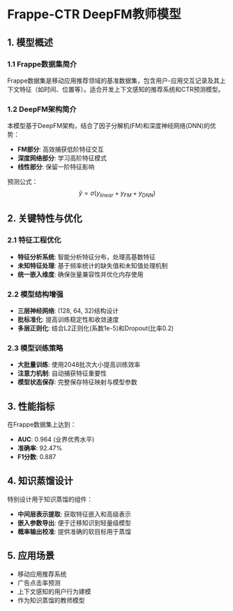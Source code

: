 # Frappe-CTR DeepFM教师模型

## 1. 模型概述

### 1.1 Frappe数据集简介
Frappe数据集是移动应用推荐领域的基准数据集，包含用户-应用交互记录及其上下文特征（如时间、位置等）。适合开发上下文感知的推荐系统和CTR预测模型。

### 1.2 DeepFM架构简介
本模型基于DeepFM架构，结合了因子分解机(FM)和深度神经网络(DNN)的优势：

- **FM部分**: 高效捕获低阶特征交互
- **深度网络部分**: 学习高阶特征模式
- **线性部分**: 保留一阶特征影响

预测公式：
$$\hat{y} = \sigma(y_{linear} + y_{FM} + y_{DNN})$$

## 2. 关键特性与优化

### 2.1 特征工程优化
- **特征分析系统**: 智能分析特征分布，处理高基数特征
- **未知特征处理**: 基于频率统计的缺失值和未知值处理机制
- **统一嵌入维度**: 确保张量兼容性并优化内存使用

### 2.2 模型结构增强
- **三层神经网络**: (128, 64, 32)结构设计
- **批标准化**: 提高训练稳定性和收敛速度
- **多层正则化**: 结合L2正则化(系数1e-5)和Dropout(比率0.2)

### 2.3 模型训练策略
- **大批量训练**: 使用2048批次大小提高训练效率
- **注意力机制**: 自动捕获特征重要性
- **模型状态保存**: 完整保存特征映射与模型参数

## 3. 性能指标

在Frappe数据集上达到：
- **AUC**: 0.964 (业界优秀水平)
- **准确率**: 92.47%
- **F1分数**: 0.887

## 4. 知识蒸馏设计

特别设计用于知识蒸馏的组件：
- **中间层表示提取**: 获取特征嵌入和高级表示
- **嵌入参数导出**: 便于迁移知识到轻量级模型
- **概率输出校准**: 提供准确的软目标用于蒸馏

## 5. 应用场景

- 移动应用推荐系统
- 广告点击率预测
- 上下文感知的用户行为建模
- 作为知识蒸馏的教师模型